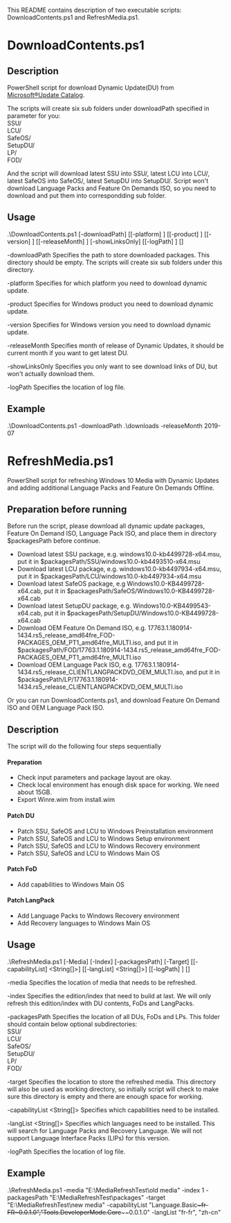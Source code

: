 This README contains description of two executable scripts: DownloadContents.ps1 and RefreshMedia.ps1.

# DownloadContents.ps1

## Description 
PowerShell script for download Dynamic Update(DU) from [Microsoft®Update Catalog](https://www.catalog.update.microsoft.com/Home.aspx).

The scripts will create six sub folders under downloadPath specified in parameter for you: <br />
	SSU/ <br />
	LCU/ <br />
	SafeOS/ <br />
	SetupDU/ <br />
	LP/ <br />
	FOD/ <br />
	
And the script will download latest SSU into SSU/, latest LCU into LCU/, latest SafeOS into SafeOS/, latest SetupDU into SetupDU/.
Script won't download Language Packs and Feature On Demands ISO, so you need to download and put them into correspondding sub folder. 


## Usage 
.\DownloadContents.ps1 [-downloadPath] <String> [[-platform] <String>] [[-product] <String>] [[-version] <String>] 
    [[-releaseMonth] <String>] [-showLinksOnly] [[-logPath] <String>] [<CommonParameters>]

-downloadPath <String>
    Specifies the path to store downloaded packages. This directory should be empty. The scripts will create six sub folders under this directory.

-platform <String>
    Specifies for which platform you need to download dynamic update.

-product <String>
    Specifies for Windows product you need to download dynamic update.

-version <String>
    Specifies for Windows version you need to download dynamic update.

-releaseMonth <String>
    Specifies month of release of Dynamic Updates, it should be current month if you want to get latest DU.

-showLinksOnly
    Specifies you only want to see download links of DU, but won't actually download them.

-logPath
    Specifies the location of log file.
	
## Example
.\DownloadContents.ps1 -downloadPath .\downloads  -releaseMonth 2019-07


# RefreshMedia.ps1
PowerShell script for refreshing Windows 10 Media with Dynamic Updates and adding additional Language Packs and Feature On Demands Offline.

## Preparation before running
Before run the script, please download all dynamic update packages, Feature On Demand ISO, Language Pack ISO, 
and place them in directory $packagesPath before continue.
* Download latest SSU package, e.g. windows10.0-kb4499728-x64.msu, put it in $packagesPath/SSU/windows10.0-kb4493510-x64.msu
* Download latest LCU package, e.g. windows10.0-kb4497934-x64.msu, put it in $packagesPath/LCU/windows10.0-kb4497934-x64.msu
* Download latest SafeOS package, e.g Windows10.0-KB4499728-x64.cab, put it in $packagesPath/SafeOS/Windows10.0-KB4499728-x64.cab
* Download latest SetupDU package, e.g. Windows10.0-KB4499543-x64.cab, put it in $packagesPath/SetupDU/Windows10.0-KB4499728-x64.cab
* Download OEM Feature On Demand ISO, e.g. 17763.1.180914-1434.rs5_release_amd64fre_FOD-PACKAGES_OEM_PT1_amd64fre_MULTI.iso, 
  and put it in $packagesPath/FOD/17763.1.180914-1434.rs5_release_amd64fre_FOD-PACKAGES_OEM_PT1_amd64fre_MULTI.iso
* Download OEM Language Pack ISO, e.g. 17763.1.180914-1434.rs5_release_CLIENTLANGPACKDVD_OEM_MULTI.iso, 
  and put it in $packagesPath/LP/17763.1.180914-1434.rs5_release_CLIENTLANGPACKDVD_OEM_MULTI.iso
  
Or you can run DownloadContents.ps1, and download Feature On Demand ISO and OEM Language Pack ISO.

## Description 
The script will do the following four steps sequentially

#### Preparation
* Check input parameters and package layout are okay.
* Check local environment has enough disk space for working. We need about 15GB. 
* Export Winre.wim from install.wim 

#### Patch DU 
* Patch SSU, SafeOS and LCU to Windows Preinstallation environment
* Patch SSU, SafeOS and LCU to Windows Setup environment
* Patch SSU, SafeOS and LCU to Windows Recovery environment
* Patch SSU, SafeOS and LCU to Windows Main OS

#### Patch FoD
* Add capabilities to Windows Main OS

#### Patch LangPack
* Add Language Packs to Windows Recovery environment
* Add Recovery languages to Windows Main OS

## Usage 
.\RefreshMedia.ps1 [-Media] <String> [-Index] <Int32> [-packagesPath] <String> [-Target] <String> [[-capabilityList] <String[]>] [[-langList] <String[]>] [[-logPath] <String>] [<CommonParameters>]

-media <String>
    Specifies the location of media that needs to be refreshed.
        
-index <Int32>
    Specifies the edition/index that need to build at last. We will only refresh this edition/index with DU contents, FoDs and 
    LangPacks.
    
-packagesPath <String>
    Specifies the location of all DUs, FoDs and LPs. This folder should contain below optional subdirectories: <br />
		SSU/ <br />
		LCU/ <br />
		SafeOS/ <br />
		SetupDU/ <br />
		LP/ <br />
		FOD/ <br />
    
-target <String>
    Specifies the location to store the refreshed media. This directory will also be used as working directory, 
    so initially script will check to make sure this directory is empty and there are enough space for working.
    
-capabilityList <String[]>
    Specifies which capabilities need to be installed.
    
-langList <String[]>
    Specifies which languages need to be installed. This will search for Language Packs and Recovery Language. 
    We will not support Language Interface Packs (LIPs) for this version.
    
-logPath <String>
    Specifies the location of log file.

## Example
.\RefreshMedia.ps1 -media "E:\MediaRefreshTest\old media" -index 1 -packagesPath "E:\MediaRefreshTest\packages" -target "E:\MediaRefreshTest\new media" 
                   -capabilityList "Language.Basic~~~fr-FR~0.0.1.0","Tools.DeveloperMode.Core~~~~0.0.1.0" -langList "fr-fr", "zh-cn"